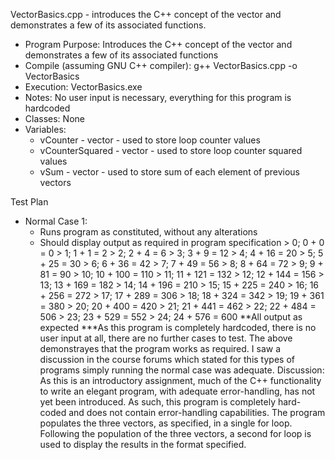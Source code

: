 VectorBasics.cpp - introduces the C++ concept of the vector and demonstrates a few of its associated functions.

- Program Purpose:
		Introduces the C++ concept of the vector and demonstrates a few of its
		associated functions
- Compile (assuming GNU C++ compiler): g++ VectorBasics.cpp -o VectorBasics
- Execution: VectorBasics.exe
- Notes: No user input is necessary, everything for this program is hardcoded
- Classes: None
- Variables:
  - vCounter - vector<float> - used to store loop counter values
  - vCounterSquared - vector<float> - used to store loop counter squared values
  - vSum - vector<float> - used to store sum of each element of previous vectors

Test Plan
- Normal Case 1:
  - Runs program as constituted, without any alterations
  - Should display output as required in program specification
		> 0; 0 + 0 = 0
		> 1; 1 + 1 = 2
		> 2; 2 + 4 = 6
		> 3; 3 + 9 = 12
		> 4; 4 + 16 = 20
		> 5; 5 + 25 = 30
		> 6; 6 + 36 = 42
		> 7; 7 + 49 = 56
		> 8; 8 + 64 = 72
		> 9; 9 + 81 = 90
		> 10; 10 + 100 = 110
		> 11; 11 + 121 = 132
		> 12; 12 + 144 = 156
		> 13; 13 + 169 = 182
		> 14; 14 + 196 = 210
		> 15; 15 + 225 = 240
		> 16; 16 + 256 = 272
		> 17; 17 + 289 = 306
		> 18; 18 + 324 = 342
		> 19; 19 + 361 = 380
		> 20; 20 + 400 = 420
		> 21; 21 + 441 = 462
		> 22; 22 + 484 = 506
		> 23; 23 + 529 = 552
		> 24; 24 + 576 = 600
		**All output as expected
***As this program is completely hardcoded, there is no user input at all, there are no
further cases to test.  The above demonstrayes that the program works as required.  I
saw a discussion in the course forums which stated for this types of programs simply
running the normal case was adequate.
Discussion:
		As this is an introductory assignment, much of the C++ functionality to 
		write an elegant program, with adequate error-handling, has not yet been
		introduced.  As such, this program is completely hard-coded and does not
		contain error-handling capabilities.
		The program populates the three vectors, as specified, in a single for loop.
		Following the population of the three vectors, a second for loop is used to
		display the results in the format specified.
